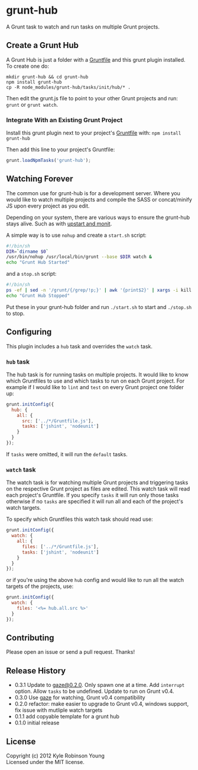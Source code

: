 # grunt-hub

A Grunt task to watch and run tasks on multiple Grunt projects.

## Create a Grunt Hub

A Grunt Hub is just a folder with a [Gruntfile][getting_started] and this
grunt plugin installed. To create one do:

```
mkdir grunt-hub && cd grunt-hub
npm install grunt-hub
cp -R node_modules/grunt-hub/tasks/init/hub/* .
```

Then edit the grunt.js file to point to your other Grunt projects and run:
`grunt` or `grunt watch`.

### Integrate With an Existing Grunt Project

Install this grunt plugin next to your project's
[Gruntfile][getting_started] with: `npm install grunt-hub`

Then add this line to your project's Gruntfile:

```javascript
grunt.loadNpmTasks('grunt-hub');
```

## Watching Forever

The common use for grunt-hub is for a development server. Where you would
like to watch multiple projects and compile the SASS or concat/minify JS upon
every project as you edit.

Depending on your system, there are various ways to ensure the grunt-hub stays
alive. Such as with
[upstart and monit](http://howtonode.org/deploying-node-upstart-monit).

A simple way is to use `nohup` and create a `start.sh` script:

```sh
#!/bin/sh
DIR=`dirname $0`
/usr/bin/nohup /usr/local/bin/grunt --base $DIR watch &
echo "Grunt Hub Started"
```

and a `stop.sh` script:

```sh
#!/bin/sh
ps -ef | sed -n '/grunt/{/grep/!p;}' | awk '{print$2}' | xargs -i kill {}
echo "Grunt Hub Stopped"
```

Put these in your grunt-hub folder and run `./start.sh` to start and
`./stop.sh` to stop.

## Configuring

This plugin includes a `hub` task and overrides the `watch` task.

### `hub` task

The hub task is for running tasks on multiple projects. It would like to know
which Gruntfiles to use and which tasks to run on each Grunt project. For example
if I would like to `lint` and `test` on every Grunt project one folder up:

```javascript
grunt.initConfig({
  hub: {
    all: {
      src: ['../*/Gruntfile.js'],
      tasks: ['jshint', 'nodeunit']
    }
  }
});
```

If `tasks` were omitted, it will run the `default` tasks.

### `watch` task

The watch task is for watching multiple Grunt projects and triggering tasks on
the respective Grunt project as files are edited. This watch task will read each
project's Gruntfile. If you specify `tasks` it will run only those tasks
otherwise if no `tasks` are specified it will run all and each of the project's
watch targets.

To specify which Gruntfiles this watch task should read use:

```javascript
grunt.initConfig({
  watch: {
    all: {
      files: ['../*/Gruntfile.js'],
      tasks: ['jshint', 'nodeunit']
    }
  }
});
```
or if you're using the above `hub` config and would like to run all the watch
targets of the projects, use:

```javascript
grunt.initConfig({
  watch: {
    files: '<%= hub.all.src %>'
  }
});
```

## Contributing

Please open an issue or send a pull request. Thanks!

## Release History

* 0.3.1 Update to gaze@0.2.0. Only spawn one at a time. Add `interrupt` option. Allow `tasks` to be undefined. Update to run on Grunt v0.4.
* 0.3.0 Use [gaze](https://github.com/shama/gaze) for watching, Grunt v0.4 compatibility
* 0.2.0 refactor: make easier to upgrade to Grunt v0.4, windows support, fix issue with mutliple watch targets
* 0.1.1 add copyable template for a grunt hub
* 0.1.0 initial release

## License

Copyright (c) 2012 Kyle Robinson Young  
Licensed under the MIT license.


[grunt]: https://github.com/cowboy/grunt
[getting_started]: https://github.com/cowboy/grunt/blob/master/docs/getting_started.md